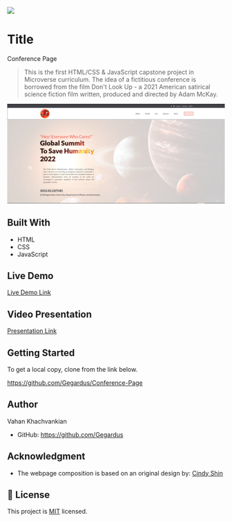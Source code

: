 ![](https://img.shields.io/badge/Microverse-blueviolet)

# Title

Conference Page

> This is the first HTML/CSS & JavaScript capstone project in Microverse curriculum. The idea of a fictitious conference is borrowed from the film Don't Look Up - a 2021 American satirical science fiction film written, produced and directed by Adam McKay.

![screenshot](./app_screenshot.png)

## Built With

- HTML
- CSS
- JavaScript

## Live Demo

[Live Demo Link](https://gegardus.github.io/Conference-Page/)

## Video Presentation

[Presentation Link](https://www.loom.com/share/0cefca4776db455ab2993e0bb40682c5)

## Getting Started

To get a local copy, clone from the link below.

https://github.com/Gegardus/Conference-Page

## Author

Vahan Khachvankian

- GitHub: https://github.com/Gegardus

## Acknowledgment

- The webpage composition is based on an original design by: [Cindy Shin](https://www.behance.net/adagio07)

## 📝 License

This project is [MIT](./MIT.md) licensed.
